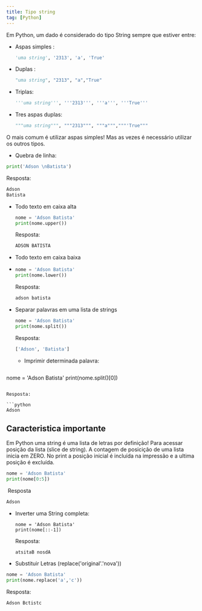 ```yaml
---
title: Tipo string
tag: [Python]
---
```


Em Python, um dado é considerado do tipo String sempre que estiver entre:

- Aspas simples :

  ```python
  'uma string', '2313', 'a', 'True'
  ```

- Duplas :

  ```python
  "uma string", "2313", "a","True"
  ```

- Triplas:

  ```python
  '''uma string''', '''2313''', '''a''', '''True'''
  ```

- Tres aspas duplas:

  ```python
  """uma string""", """2313""", """a""","""'True"""	
  ```

O mais comum é utilizar aspas simples! Mas as vezes é necessário utilizar os outros tipos.

- Quebra de linha:

```python
print('Adson \nBatista')
```

Resposta:

```python
Adson 
Batista
```

- Todo texto em caixa alta

  ```python
  nome = 'Adson Batista'
  print(nome.upper())
  ```

   Resposta: 

  ```python
  ADSON BATISTA
  ```

  

- Todo texto em caixa baixa

- ```python
  nome = 'Adson Batista'
  print(nome.lower())
  ```
   Resposta: 

  ```python
  adson batista
  ```

- Separar palavras em uma lista de strings

  ```python
  nome = 'Adson Batista'
  print(nome.split())
  ```
  Resposta: 

  ```python
  ['Adson', 'Batista']
  ```


  - Imprimir determinada palavra:

  ```python
nome = 'Adson Batista'
print(nome.split()[0])
  ```

  Resposta: 

  ```python
Adson
  ```

## Caracteristica importante

Em Python uma string é uma lista de letras por definição! Para acessar posição da lista (slice de string). A contagem de posicição de uma lista inicia em ZERO. No print a posição inicial é incluída na impressão e a ultima posição é excluída.

  ```python
nome = 'Adson Batista'
print(nome[0:5])
  ```

​	Resposta

  ```Python
Adson
  ```

- Inverter uma String completa:

    ```
    nome = 'Adson Batista'
    print(nome[::-1])
    ```

  Resposta:

    ```
  atsitaB nosdA
    ```

-  Substituir Letras (replace('original'.'nova'))

  ```python
  nome = 'Adson Batista'
  print(nome.replace('a','c'))
  ```

  Resposta:

  ```python
  Adson Bctistc
  ```

  

